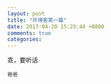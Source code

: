```yaml
---
layout: post
title: "开博客第一篇"
date: 2017-04-20 15:23:44 +0800
comments: true
categories: 
---
```


乖，要听话


	爸爸
